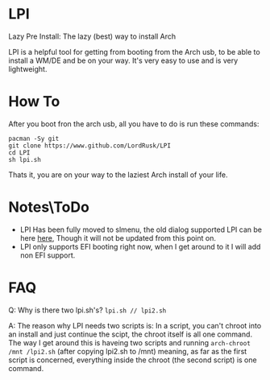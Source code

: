 # LPI
Lazy Pre Install: The lazy (best) way to install Arch

LPI is a helpful tool for getting from booting from the Arch usb, to be able to install a WM/DE and be on your way. It's very easy to use and is very lightweight.

# How To
After you boot fron the arch usb, all you have to do is run these commands:
```
pacman -Sy git
git clone https://www.github.com/LordRusk/LPI
cd LPI
sh lpi.sh
```
Thats it, you are on your way to the laziest Arch install of your life.

# Notes\\ToDo
  - LPI Has been fully moved to slmenu, the old dialog supported LPI can be here [here](https://www.github.com/LordRusk/old_LPI), Though it will not be updated from this point on.
  - LPI only supports EFI booting right now, when I get around to it I will add non EFI support.
  
# FAQ
Q: Why is there two lpi.sh's? `lpi.sh // lpi2.sh `

A: The reason why LPI needs two scripts is: In a script, you can't chroot into an install and just continue the scipt, the chroot itself is all one command. The way I get around this is haveing two scripts and running `arch-chroot /mnt /lpi2.sh` (after copying lpi2.sh to /mnt) meaning, as far as the first script is concerned, everything inside the chroot (the second script) is one command.
